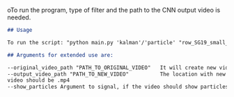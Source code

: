 oTo run the program, type of filter and the path to the CNN output video is needed.

```markdown
## Usage

To run the script: "python main.py 'kalman'/'particle' "row_SG19_small_predikce.mp4" "
```

```markdown
## Arguments for extended use are:

--original_video_path "PATH_TO_ORIGINAL_VIDEO"   It will create new video with detections.
--output_video_path "PATH_TO_NEW_VIDEO"          The location with new name of video is set. The format for the new
video should be .mp4
--show_particles Argument to signal, if the video should show particles of particle filters.
```
